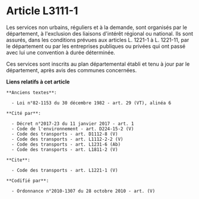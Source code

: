 # Article L3111-1

Les services non urbains, réguliers et à la demande, sont organisés par le département, à l'exclusion des liaisons d'intérêt
régional ou national. Ils sont assurés, dans les conditions prévues aux articles L. 1221-1 à L. 1221-11, par le département
ou par les entreprises publiques ou privées qui ont passé avec lui une convention à durée déterminée. 

Ces services sont inscrits au plan départemental établi et tenu à jour par le département, après avis des communes
concernées.

**Liens relatifs à cet article**

	**Anciens textes**:

	  - Loi n°82-1153 du 30 décembre 1982 - art. 29 (VT), alinéa 6

	**Cité par**:

	  - Décret n°2017-23 du 11 janvier 2017 - art. 1
	  - Code de l'environnement - art. D224-15-2 (V)
	  - Code des transports - art. D1112-8 (V)
	  - Code des transports - art. L1112-2-2 (V)
	  - Code des transports - art. L1231-6 (Ab)
	  - Code des transports - art. L1811-2 (V)

	**Cite**:

	  - Code des transports - art. L1221-1 (V)

	**Codifié par**:

	  - Ordonnance n°2010-1307 du 28 octobre 2010 - art. (V)
